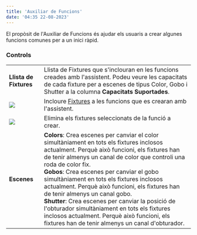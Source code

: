 ```yaml
---
title: 'Auxiliar de Funcions'
date: '04:35 22-08-2023'
---
```


El propòsit de l'Auxiliar de Funcions és ajudar els usuaris a crear algunes funcions comunes per a un inici ràpid.

### Controls

|     |     |
| --- | --- |
| **Llista de Fixtures** | Llista de Fixtures que s'inclouran en les funcions creades amb l'assistent. Podeu veure les capacitats de cada fixture per a escenes de tipus Color, Gobo i Shutter a la columna **Capacitats Suportades**. |
| ![](/basics/edit_add.png) | Incloure [Fixtures](/basics/glossary-and-concepts#fixtures) a les funcions que es crearan amb l'assistent. |
| ![](/basics/edit_remove.png) | Elimina els fixtures seleccionats de la funció a crear. |
| **Escenes** | **Colors**: Crea escenes per canviar el color simultàniament en tots els fixtures inclosos actualment. Perquè això funcioni, els fixtures han de tenir almenys un canal de color que controli una roda de color fix.<br>**Gobos**: Crea escenes per canviar el gobo simultàniament en tots els fixtures inclosos actualment. Perquè això funcioni, els fixtures han de tenir almenys un canal gobo.<br>**Shutter**: Crea escenes per canviar la posició de l'obturador simultàniament en tots els fixtures inclosos actualment. Perquè això funcioni, els fixtures han de tenir almenys un canal d'obturador. |
